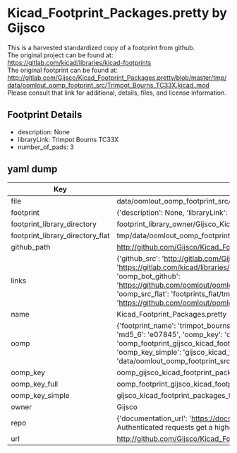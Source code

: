 # Kicad_Footprint_Packages.pretty by Gijsco  
This is a harvested standardized copy of a footprint from github.  
The original project can be found at:  
https://gitlab.com/kicad/libraries/kicad-footprints  
The original footprint can be found at:
http://gitlab.com/Gijsco/Kicad_Footprint_Packages.pretty/blob/master/tmp/data/oomlout_oomp_footprint_src/Trimpot_Bourns_TC33X.kicad_mod
Please consult that link for additional, details, files, and license information.  
## Footprint Details
* description: None  
* libraryLink: Trimpot Bourns TC33X  
* number_of_pads: 3  
## yaml dump  
| Key | Value |  
| --- | --- |  
| file | data/oomlout_oomp_footprint_src/Kicad_Footprint_Packages.pretty/Trimpot_Bourns_TC33X.kicad_mod |  
| footprint | {'description': None, 'libraryLink': 'Trimpot Bourns TC33X', 'number_of_pads': 3} |  
| footprint_library_directory | footprint_library_owner/Gijsco_Kicad_Footprint_Packages.pretty |  
| footprint_library_directory_flat | tmp/data/oomlout_oomp_footprint_src/footprints_flat/gijsco_kicad_footprint_packages_trimpot_bourns_tc33x/working |  
| github_path | http://github.com/Gijsco/Kicad_Footprint_Packages.pretty/blob/master/tmp/data/oomlout_oomp_footprint_src/Trimpot_Bourns_TC33X.kicad_mod |  
| links | {'github_src': 'http://gitlab.com/Gijsco/Kicad_Footprint_Packages.pretty/blob/master/tmp/data/oomlout_oomp_footprint_src/Trimpot_Bourns_TC33X.kicad_mod', 'github_src_repo': 'https://gitlab.com/kicad/libraries/kicad-footprints', 'oomp_bot': 'tmp/data/oomlout_oomp_footprint_src/footprints/gijsco_kicad_footprint_packages_trimpot_bourns_tc33x/working', 'oomp_bot_github': 'https://github.com/oomlout/oomlout_oomp_footprint_bot/tree/main/tmp/data/oomlout_oomp_footprint_src/footprints/gijsco_kicad_footprint_packages_trimpot_bourns_tc33x/working', 'oomp_src_flat': 'footprints_flat/tmp/data/oomlout_oomp_footprint_src/footprints_flat/gijsco_kicad_footprint_packages_trimpot_bourns_tc33x/working', 'oomp_src_flat_github': 'https://github.com/oomlout/oomlout_oomp_footprint_src/tree/main/tmp/data/oomlout_oomp_footprint_src/footprints_flat/gijsco_kicad_footprint_packages_trimpot_bourns_tc33x/working'} |  
| name | Kicad_Footprint_Packages.pretty |  
| oomp | {'footprint_name': 'trimpot_bourns_tc33x', 'library_name': 'kicad_footprint_packages', 'md5': 'e07845bd737867af4af360bcd5ff32a8', 'md5_10': 'e07845bd73', 'md5_5': 'e0784', 'md5_6': 'e07845', 'oomp_key': 'oomp_gijsco_kicad_footprint_packages_trimpot_bourns_tc33x', 'oomp_key_extra': 'oomp_footprint_gijsco_kicad_footprint_packages_trimpot_bourns_tc33x', 'oomp_key_full': 'oomp_footprint_gijsco_kicad_footprint_packages_trimpot_bourns_tc33x_e07845', 'oomp_key_simple': 'gijsco_kicad_footprint_packages_trimpot_bourns_tc33x', 'original_filename': 'data/oomlout_oomp_footprint_src/Kicad_Footprint_Packages.pretty/Trimpot_Bourns_TC33X.kicad_mod', 'owner_name': 'gijsco'} |  
| oomp_key | oomp_gijsco_kicad_footprint_packages_trimpot_bourns_tc33x |  
| oomp_key_full | oomp_footprint_gijsco_kicad_footprint_packages_trimpot_bourns_tc33x |  
| oomp_key_simple | gijsco_kicad_footprint_packages_trimpot_bourns_tc33x |  
| owner | Gijsco |  
| repo | {'documentation_url': 'https://docs.github.com/rest/overview/resources-in-the-rest-api#rate-limiting', 'message': "API rate limit exceeded for 84.66.142.224. (But here's the good news: Authenticated requests get a higher rate limit. Check out the documentation for more details.)"} |  
| url | http://github.com/Gijsco/Kicad_Footprint_Packages.pretty |  

